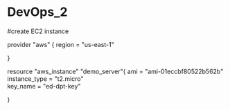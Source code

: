# DevOps_2
#create EC2 instance

provider "aws" {
  region     = "us-east-1"   
  
}

resource "aws_instance" "demo_server"{
    ami = "ami-01eccbf80522b562b"
    instance_type = "t2.micro"             
    key_name      = "ed-dpt-key"        

}

